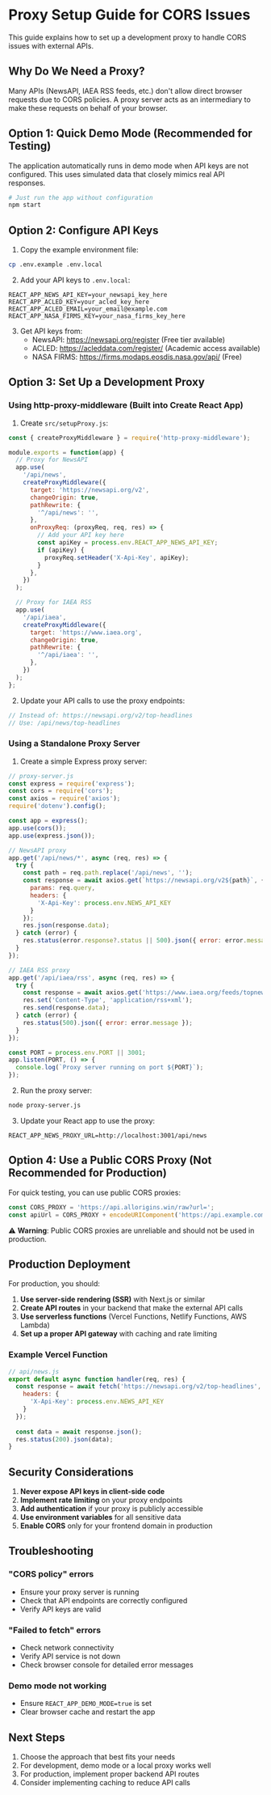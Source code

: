 # Proxy Setup Guide for CORS Issues

This guide explains how to set up a development proxy to handle CORS issues with external APIs.

## Why Do We Need a Proxy?

Many APIs (NewsAPI, IAEA RSS feeds, etc.) don't allow direct browser requests due to CORS policies. A proxy server acts as an intermediary to make these requests on behalf of your browser.

## Option 1: Quick Demo Mode (Recommended for Testing)

The application automatically runs in demo mode when API keys are not configured. This uses simulated data that closely mimics real API responses.

```bash
# Just run the app without configuration
npm start
```

## Option 2: Configure API Keys

1. Copy the example environment file:
```bash
cp .env.example .env.local
```

2. Add your API keys to `.env.local`:
```env
REACT_APP_NEWS_API_KEY=your_newsapi_key_here
REACT_APP_ACLED_KEY=your_acled_key_here
REACT_APP_ACLED_EMAIL=your_email@example.com
REACT_APP_NASA_FIRMS_KEY=your_nasa_firms_key_here
```

3. Get API keys from:
   - NewsAPI: https://newsapi.org/register (Free tier available)
   - ACLED: https://acleddata.com/register/ (Academic access available)
   - NASA FIRMS: https://firms.modaps.eosdis.nasa.gov/api/ (Free)

## Option 3: Set Up a Development Proxy

### Using http-proxy-middleware (Built into Create React App)

1. Create `src/setupProxy.js`:

```javascript
const { createProxyMiddleware } = require('http-proxy-middleware');

module.exports = function(app) {
  // Proxy for NewsAPI
  app.use(
    '/api/news',
    createProxyMiddleware({
      target: 'https://newsapi.org/v2',
      changeOrigin: true,
      pathRewrite: {
        '^/api/news': '',
      },
      onProxyReq: (proxyReq, req, res) => {
        // Add your API key here
        const apiKey = process.env.REACT_APP_NEWS_API_KEY;
        if (apiKey) {
          proxyReq.setHeader('X-Api-Key', apiKey);
        }
      },
    })
  );

  // Proxy for IAEA RSS
  app.use(
    '/api/iaea',
    createProxyMiddleware({
      target: 'https://www.iaea.org',
      changeOrigin: true,
      pathRewrite: {
        '^/api/iaea': '',
      },
    })
  );
};
```

2. Update your API calls to use the proxy endpoints:
```javascript
// Instead of: https://newsapi.org/v2/top-headlines
// Use: /api/news/top-headlines
```

### Using a Standalone Proxy Server

1. Create a simple Express proxy server:

```javascript
// proxy-server.js
const express = require('express');
const cors = require('cors');
const axios = require('axios');
require('dotenv').config();

const app = express();
app.use(cors());
app.use(express.json());

// NewsAPI proxy
app.get('/api/news/*', async (req, res) => {
  try {
    const path = req.path.replace('/api/news', '');
    const response = await axios.get(`https://newsapi.org/v2${path}`, {
      params: req.query,
      headers: {
        'X-Api-Key': process.env.NEWS_API_KEY
      }
    });
    res.json(response.data);
  } catch (error) {
    res.status(error.response?.status || 500).json({ error: error.message });
  }
});

// IAEA RSS proxy
app.get('/api/iaea/rss', async (req, res) => {
  try {
    const response = await axios.get('https://www.iaea.org/feeds/topnews.rss');
    res.set('Content-Type', 'application/rss+xml');
    res.send(response.data);
  } catch (error) {
    res.status(500).json({ error: error.message });
  }
});

const PORT = process.env.PORT || 3001;
app.listen(PORT, () => {
  console.log(`Proxy server running on port ${PORT}`);
});
```

2. Run the proxy server:
```bash
node proxy-server.js
```

3. Update your React app to use the proxy:
```env
REACT_APP_NEWS_PROXY_URL=http://localhost:3001/api/news
```

## Option 4: Use a Public CORS Proxy (Not Recommended for Production)

For quick testing, you can use public CORS proxies:

```javascript
const CORS_PROXY = 'https://api.allorigins.win/raw?url=';
const apiUrl = CORS_PROXY + encodeURIComponent('https://api.example.com/data');
```

⚠️ **Warning**: Public CORS proxies are unreliable and should not be used in production.

## Production Deployment

For production, you should:

1. **Use server-side rendering (SSR)** with Next.js or similar
2. **Create API routes** in your backend that make the external API calls
3. **Use serverless functions** (Vercel Functions, Netlify Functions, AWS Lambda)
4. **Set up a proper API gateway** with caching and rate limiting

### Example Vercel Function

```javascript
// api/news.js
export default async function handler(req, res) {
  const response = await fetch('https://newsapi.org/v2/top-headlines', {
    headers: {
      'X-Api-Key': process.env.NEWS_API_KEY
    }
  });
  
  const data = await response.json();
  res.status(200).json(data);
}
```

## Security Considerations

1. **Never expose API keys in client-side code**
2. **Implement rate limiting** on your proxy endpoints
3. **Add authentication** if your proxy is publicly accessible
4. **Use environment variables** for all sensitive data
5. **Enable CORS** only for your frontend domain in production

## Troubleshooting

### "CORS policy" errors
- Ensure your proxy server is running
- Check that API endpoints are correctly configured
- Verify API keys are valid

### "Failed to fetch" errors
- Check network connectivity
- Verify API service is not down
- Check browser console for detailed error messages

### Demo mode not working
- Ensure `REACT_APP_DEMO_MODE=true` is set
- Clear browser cache and restart the app

## Next Steps

1. Choose the approach that best fits your needs
2. For development, demo mode or a local proxy works well
3. For production, implement proper backend API routes
4. Consider implementing caching to reduce API calls